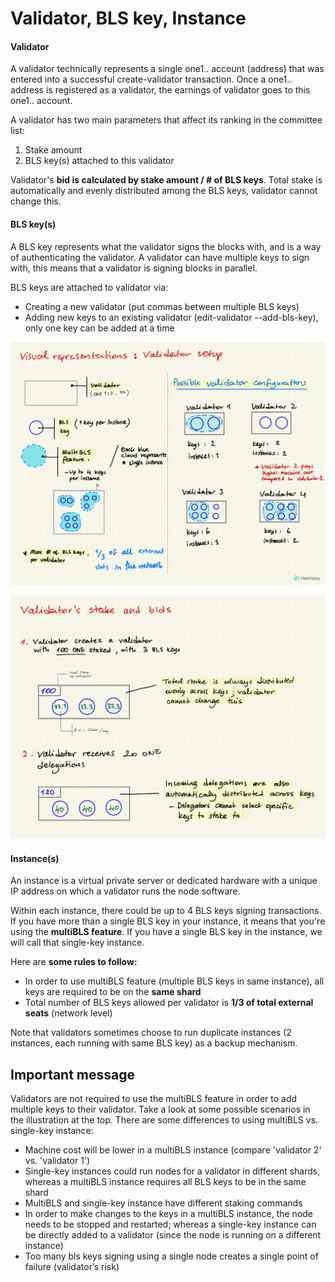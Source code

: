 # Validator, BLS key, Instance

#### Validator

A validator technically represents a single one1.. account \(address\) that was entered into a successful create-validator transaction. Once a one1.. address is registered as a validator, the earnings of validator goes to this one1.. account.

A validator has two main parameters that affect its ranking in the committee list:

1. Stake amount
2. BLS key\(s\) attached to this validator

Validator's **bid is calculated by stake amount / \# of BLS keys**. Total stake is automatically and evenly distributed among the BLS keys, validator cannot change this.

#### BLS key\(s\)

A BLS key represents what the validator signs the blocks with, and is a way of authenticating the validator. A validator can have multiple keys to sign with, this means that a validator is signing blocks in parallel.

BLS keys are attached to validator via:

* Creating a new validator \(put commas between multiple BLS keys\)
* Adding new keys to an existing validator \(edit-validator --add-bls-key\), only one key can be added at a time

![](../../.gitbook/assets/image%20%2884%29.png)

![](../../.gitbook/assets/image%20%2859%29.png)

#### Instance\(s\)

An instance is a virtual private server or dedicated hardware with a unique IP address on which a validator runs the node software. 

Within each instance, there could be up to 4 BLS keys signing transactions. If you have more than a single BLS key in your instance, it means that you're using the **multiBLS feature**. If you have a single BLS key in the instance, we will call that single-key instance.

Here are **some rules to follow:**

* In order to use multiBLS feature \(multiple BLS keys in same instance\), all keys are required to be on the **same shard**
* Total number of BLS keys allowed per validator is **1/3 of total external seats** \(network level\)

Note that validators sometimes choose to run duplicate instances \(2 instances, each running with same BLS key\) as a backup mechanism.

## Important message

Validators are not required to use the multiBLS feature in order to add multiple keys to their validator. Take a look at some possible scenarios in the illustration at the top. There are some differences to using multiBLS vs. single-key instance:

* Machine cost will be lower in a multiBLS instance \(compare 'validator 2' vs. 'validator 1'\)
* Single-key instances could run nodes for a validator in different shards, whereas a multiBLS instance requires all BLS keys to be in the same shard
* MultiBLS and single-key instance have different staking commands
* In order to make changes to the keys in a multiBLS instance, the node needs to be stopped and restarted; whereas a single-key instance can be directly added to a validator \(since the node is running on a different instance\)
* Too many bls keys signing using a single node creates a single point of failure \(validator’s risk\)

